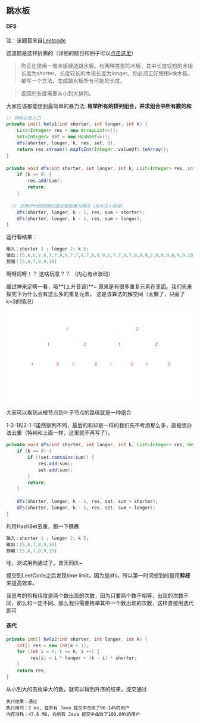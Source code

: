 ## 跳水板

#### DFS

注：该题目来自[Leetcode](https://leetcode-cn.com/problems/diving-board-lcci/)

这道题是这样折腾的（详细的题目和例子可以[点击这里](https://leetcode-cn.com/problems/diving-board-lcci/)）
> 你正在使用一堆木板建造跳水板。有两种类型的木板，其中长度较短的木板长度为shorter，长度较长的木板长度为longer。你必须正好使用k块木板。编写一个方法，生成跳水板所有可能的长度。

> 返回的长度需要从小到大排列。

大家应该都能想到最简单的暴力法: **枚举所有的排列组合，并求组合中所有数的和**

```java
// 特判以及入口
private int[] help1(int shorter, int longer, int k) {
    List<Integer> res = new ArrayList<>();
    Set<Integer> set = new HashSet<>();
    dfs(shorter, longer, k, res, set, 0);
    return res.stream().mapToInt(Integer::valueOf).toArray();
}

private void dfs(int shorter, int longer, int k, List<Integer> res, int sum) {
    if (k == 0) {
        res.add(sum);
        return;
    }
		
  // 这两行代码调换位置会使结果为降序（从大往小枚举）
    dfs(shorter, longer, k - 1, res, sum + shorter);
    dfs(shorter, longer, k - 1, res, sum + longer);
}
```
运行看结果：

```java
输入：shorter 1 ; longer 2; k 5;
输出：[5,6,6,7,6,7,7,8,6,7,7,8,7,8,8,9,6,7,7,8,7,8,8,9,7,8,8,9,8,9,9,10]
预期：[5,6,7,8,9,10]
```
啊呀妈呀！？ 这啥玩意？？ （内心有点波动）

缓过神来定睛一看，哦**(上升音调)**~ 原来是有很多重复元素在里面。我们先来探究下为什么会有这么多的重复元素， 这是该算法的解空间（太懒了，只画了k=3的情况）

![解空间](https://github.com/xiefans/algorithm-doc/raw/master/Screenshots/p1.png)

大家可以看到从根节点到叶子节点的路径就是一种组合

1-2-1和2-1-1虽然排列不同，最后的和却是一样的我们先不考虑那么多，直接想办法去重（特判和上面一样，这里就不再写了）。

```java
private void dfs(int shorter, int longer, int k, List<Integer> res, Set<Integer> set, int sum) {
    if (k == 0) {
        if (!set.contains(sum)) {
            res.add(sum);
            set.add(sum);
        }
        return;
    }

    dfs(shorter, longer, k - 1, res, set, sum + shorter);
    dfs(shorter, longer, k - 1, res, set, sum + longer);
}
```

利用HashSet去重，跑一下瞧瞧

```java
输入：shorter 1 ; longer 2; k 5;
输出：[5,6,7,8,9,10]
预期：[5,6,7,8,9,10]
```

哇，测试用例通过了。普天同庆~

提交到LeetCode之后发现time limit。因为是dfs，所以第一时间想到的是用**剪枝**来提高效率。

我思考的剪枝纬度是两个数出现的次数，因为只要两个数不相等，出现的次数不同，那么和一定不同。那么我只需要枚举其中一个数出现的次数，这样直接用迭代即可

#### 迭代

```java
private int[] help2(int shorter, int longer, int k) {
    int[] res = new int[k + 1];
    for (int i = 0; i <= k; i ++) {
   		 res[i] = i * longer + (k - i) * shorter;
    }
    return res;
}
```

从小到大的去枚举大的数，就可以得到升序的结果。提交通过

```
执行结果：通过
执行用时：2 ms, 在所有 Java 提交中击败了96.14%的用户
内存消耗：47.6 MB, 在所有 Java 提交中击败了100.00%的用户
```